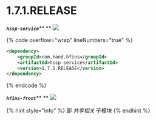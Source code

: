# 1.7.1.RELEASE

_**`hssp-service`**_** ** ![](https://img.shields.io/badge/-1.7.1.RELEASE-brightgreen)

{% code overflow="wrap" lineNumbers="true" %}
```xml
<dependency>
    <groupId>com.hand.hfins</groupId>
    <artifactId>hssp-service</artifactId>
    <version>1.7.1.RELEASE</version>
</dependency>
```
{% endcode %}



_**`hfins-front`**_** ** ![](https://img.shields.io/badge/%E5%88%86%E6%94%AF-1.7.1.RELEASE-brightgreen?logo=gitlab)

{% hint style="info" %}
即 _共享相关_ 子模块
{% endhint %}



